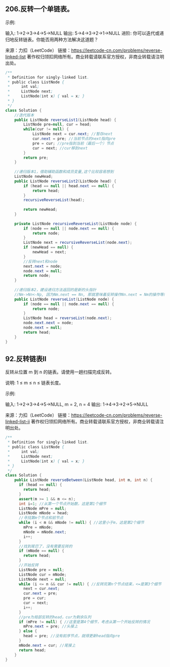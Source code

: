 ## 206.反转一个单链表。

示例:

输入: 1->2->3->4->5->NULL
输出: 5->4->3->2->1->NULL
进阶:
你可以迭代或递归地反转链表。你能否用两种方法解决这道题？

来源：力扣（LeetCode）
链接：https://leetcode-cn.com/problems/reverse-linked-list
著作权归领扣网络所有。商业转载请联系官方授权，非商业转载请注明出处。

```java
/**
 * Definition for singly-linked list.
 * public class ListNode {
 *     int val;
 *     ListNode next;
 *     ListNode(int x) { val = x; }
 * }
 */
class Solution {
    //迭代版本
    public ListNode reverseList1(ListNode head) {
        ListNode pre=null, cur = head;
        while(cur != null) {
            ListNode next = cur.next; //暂存next
            cur.next = pre; //当前节点的next指向pre
            pre = cur; //pre指到当前（最后一个）节点
            cur = next; //cur移到next
        }
        return pre;
    }
    
    //递归版本1，借助辅助函数和成员变量,这个比较容易想到
    ListNode newHead;
    public ListNode reverseList2(ListNode head) {
        if (head == null || head.next == null) {
            return head;
        }
        recursiveReverseList(head);
        
        return newHead;
    }
    
    private ListNode recursiveReverseList(ListNode node) {
        if (node == null || node.next == null) {
            return node;
        }
        ListNode next = recursiveReverseList(node.next);
        if (newHead == null) {
            newHead = next;
        }
        //反转next和node
        next.next = node;
        node.next = null;
        return node;
    }
    
    //递归版本2，建设递归方法返回的是新的头指针
    //Nm->Nn<-Np, 因为Nm.next == Nn, 那就意味着反转操作Nn.next = Nm的操作等同于Nm.next.next = Nm
    public ListNode reverseList(ListNode node) {
        if (node == null || node.next == null) {
            return node;
        }
        ListNode head = reverseList(node.next);
        node.next.next = node;
        node.next = null;
        return head;
    }
}
```



## 92.反转链表II

反转从位置 m 到 n 的链表。请使用一趟扫描完成反转。

说明:
1 ≤ m ≤ n ≤ 链表长度。

示例:

输入: 1->2->3->4->5->NULL, m = 2, n = 4
输出: 1->4->3->2->5->NULL

来源：力扣（LeetCode）
链接：https://leetcode-cn.com/problems/reverse-linked-list-ii
著作权归领扣网络所有。商业转载请联系官方授权，非商业转载请注明出处。

```java
/**
 * Definition for singly-linked list.
 * public class ListNode {
 *     int val;
 *     ListNode next;
 *     ListNode(int x) { val = x; }
 * }
 */
class Solution {
    public ListNode reverseBetween(ListNode head, int m, int n) {
      if (head == null) {
        return head;
      }
      assert(m >= 1 && m <= n);
      int i=1; //从第一个节点开始数，这是第1个细节
      ListNode mPre = null;
      ListNode mNode = head;
      //寻找第m个节点和前节点
      while (i < m && mNode != null) { //这里小于m，这是第2个细节
        mPre = mNode;
        mNode = mNode.next;
        i++;
      }
      //找到尾巴了，没有需要反转的
      if (mNode == null) {
        return head;
      }
      //开始反转
      ListNode pre = null;
      ListNode cur = mNode;
      ListNode next = null;
      while (i <= n && cur != null) { //反转完第n个节点结束，<=是第3个细节
        next = cur.next;
        cur.next = pre;
        pre = cur;
        cur = next;
        i++;
      }
      //pre为局部反转的head，cur为剩余队列
      if (mPre != null) { //这里是第4个细节，考虑从第一个开始反转的情况
        mPre.next = pre; //头接上
      } else {
        head = pre; //没有前序节点，就得更新head指向pre
      }
      mNode.next = cur; //尾接上
      return head;
    }
}
```



